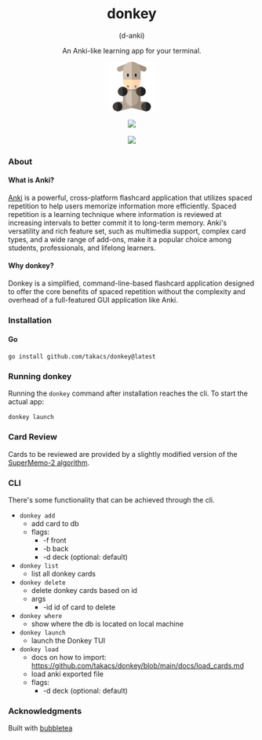 <h1 align=center> donkey </h1>
<p align="center">(d-anki)<p>
<p align="center">An Anki-like learning app for your terminal.<p>
<p align="center">
  <img src="assets/donkey.svg" width=20%/>
</p>
<p align="center">
  <img src="https://github.com/takacs/donkey/actions/workflows/ci.yml/badge.svg">
</p>
<p align="center">
  <img src="https://github.com/takacs/donkey/assets/44911031/132c1e06-7d91-46cc-bcfd-b05f5d28815d">
</p>

### About

#### What is Anki?

[Anki](https://en.wikipedia.org/wiki/Anki_(software)) is a powerful, cross-platform flashcard application that utilizes spaced repetition to help users memorize information more efficiently. Spaced repetition is a learning technique where information is reviewed at increasing intervals to better commit it to long-term memory. Anki's versatility and rich feature set, such as multimedia support, complex card types, and a wide range of add-ons, make it a popular choice among students, professionals, and lifelong learners.

#### Why donkey?
Donkey is a simplified, command-line-based flashcard application designed to offer the core benefits of spaced repetition without the complexity and overhead of a full-featured GUI application like Anki.

### Installation
#### Go
```
go install github.com/takacs/donkey@latest
```
### Running donkey
Running the `donkey` command after installation reaches the cli. To start the actual app:
```
donkey launch
```

### Card Review
Cards to be reviewed are provided by a slightly modified version of the [SuperMemo-2 algorithm](https://en.wikipedia.org/wiki/SuperMemo).

### CLI
There's some functionality that can be achieved through the cli.

- `donkey add`
	- add card to db
	- flags:
		- -f front
		- -b back
		- -d deck (optional: default)
- `donkey list`
	- list all donkey cards
- `donkey delete`
	- delete donkey cards based on id
	- args
		- -id id of card to delete
- `donkey where`
	- show where the db is located on local machine
- `donkey launch`
	- launch the Donkey TUI
- `donkey load`
	- docs on how to import: https://github.com/takacs/donkey/blob/main/docs/load_cards.md 
	- load anki exported file
	- flags:
		- -d deck (optional: default)

### Acknowledgments
Built with [bubbletea](https://github.com/charmbracelet/bubbletea)
